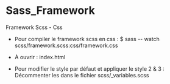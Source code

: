 # Sass_Framework
Framework Scss - Css

- Pour compiler le framework scss en css :
$ sass -- watch scss/framework.scss:css/framework.css

- À ouvrir : index.html

- Pour modifier le style par défaut et appliquer le style 2 & 3 :
Décommenter les dans le fichier scss/_variables.scss

